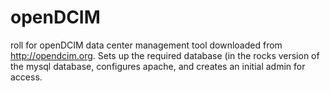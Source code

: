 openDCIM
========

roll for openDCIM data center management tool downloaded from http://opendcim.org.  Sets up the required database (in the rocks version of the mysql database, configures apache, and creates an initial admin for access. 
